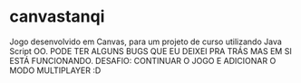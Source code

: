 # canvastanqi
Jogo desenvolvido em Canvas, para um projeto de curso utilizando Java Script OO.
PODE TER ALGUNS BUGS QUE EU DEIXEI PRA TRÁS MAS EM SI ESTÁ FUNCIONANDO. DESAFIO: CONTINUAR O JOGO E ADICIONAR O MODO MULTIPLAYER :D
